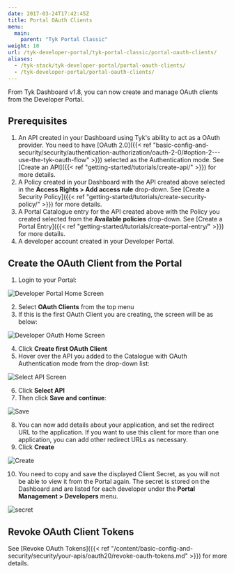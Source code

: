 ```yaml
---
date: 2017-03-24T17:42:45Z
title: Portal OAuth Clients
menu:
  main:
    parent: "Tyk Portal Classic"
weight: 10
url: /tyk-developer-portal/tyk-portal-classic/portal-oauth-clients/
aliases:
  - /tyk-stack/tyk-developer-portal/portal-oauth-clients/
  - /tyk-developer-portal/portal-oauth-clients/
---
```


From Tyk Dashboard v1.8, you can now create and manage OAuth clients from the Developer Portal.

## Prerequisites

1. An API created in your Dashboard using Tyk's ability to act as a OAuth provider. You need to have [OAuth 2.0]({{< ref "basic-config-and-security/security/authentication-authorization/oauth-2-0/#option-2---use-the-tyk-oauth-flow" >}}) selected as the Authentication mode. See [Create an API]({{< ref "getting-started/tutorials/create-api/" >}}) for more details. 
2. A Policy created in your Dashboard with the API created above selected in the **Access Rights > Add access rule** drop-down. See [Create a Security Policy]({{< ref "getting-started/tutorials/create-security-policy/" >}}) for more details.
3. A Portal Catalogue entry for the API created above with the Policy you created selected from the **Available policies** drop-down. See [Create a Portal Entry]({{< ref "getting-started/tutorials/create-portal-entry/" >}}) for more details.
4. A developer account created in your Developer Portal.

## Create the OAuth Client from the Portal

1. Login to your Portal:
    
![Developer Portal Home Screen](img/dashboard/portal-management/dev_portal_homev1.8.png)

2. Select **OAuth Clients** from the top menu
3. If this is the first OAuth Client you are creating, the screen will be as below:

![Developer OAuth Home Screen](img/dashboard/portal-management/portal_first-oauth_client.png)

4. Click **Create first OAuth Client**
5. Hover over the API you added to the Catalogue with OAuth Authentication mode from the drop-down list:

![Select API Screen](img/dashboard/portal-management/portal_oauth_select_api2.png)

6. Click **Select API**
7. Then click **Save and continue**:

![Save](img/dashboard/portal-management/portal_oauth_connected_api2.png)

8. You can now add details about your application, and set the redirect URL to the application. If you want to use this client for more than one application, you can add other redirect URLs as necessary.
9. Click **Create**

![Create](img/dashboard/portal-management/create_portal_oauth_client.png)

10. You need to copy and save the displayed Client Secret, as you will not be able to view it from the Portal again. The secret is stored on the Dashboard and are listed for each developer under the **Portal Management > Developers** menu.

![secret](img/dashboard/portal-management/oauth_client_secrets.png)


## Revoke OAuth Client Tokens

See [Revoke OAuth Tokens]({{< ref "/content/basic-config-and-security/security/your-apis/oauth20/revoke-oauth-tokens.md" >}}) for more details.
